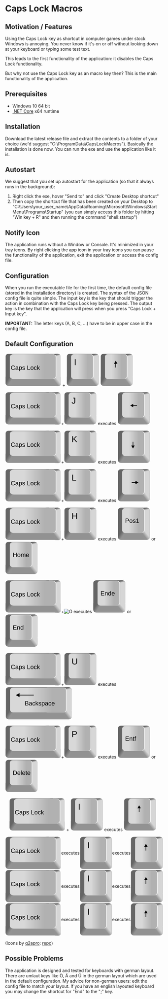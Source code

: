 # Caps Lock Macros
## Motivation / Features
Using the Caps Lock key as shortcut in computer games under stock Windows is annoying. You never know if it's on or off without looking down at your keyboard or typing some test text.

This leads to the first functionality of the application: it disables the Caps Lock functionality.

But why not use the Caps Lock key as an macro key then? This is the main functionality of the application.

## Prerequisites

- Windows 10 64 bit
- [.NET Core](https://dotnet.microsoft.com/download) x64 runtime

## Installation

Download the latest release file and extract the contents to a folder of your choice (we'd suggest "C:\ProgramData\CapsLockMacros"). Basically the installation is done now. You can run the exe and use the application like it is.

## Autostart

We suggest that you set up autostart for the application (so that it always runs in the background):

1. Right click the exe, hover "Send to" and click "Create Desktop shortcut"
2. Then copy the shortcut file that has been created on your Desktop to "C:\Users\your_user_name\AppData\Roaming\Microsoft\Windows\Start Menu\Programs\Startup" (you can simply access this folder by hitting "Win key + R" and then running the command "shell:startup")

## Notify Icon

The application runs without a Window or Console. It's minimized in your tray icons. By right clicking the app icon in your tray icons you can pause the functionality of the application, exit the application or access the config file.

## Configuration

When you run the executable file for the first time, the default config file (stored in the installation directory) is created. The syntax of the JSON config file is quite simple. The input key is the key that should trigger the action in combination with the Caps Lock key being pressed. The output key is the key that the application will press when you press "Caps Lock + Input key".

**IMPORTANT:** The letter keys (A, B, C, ...) have to be in upper case in the config file.

## Default Configuration

![Capslock](single-keys-blank/capslock.svg) + ![I](single-keys-blank/i.svg)    ![Up](single-keys-blank/cursor-up.svg)

![Capslock](single-keys-blank/capslock.svg)+![J](single-keys-blank/j.svg)	executes	![Left](single-keys-blank/cursor-left.svg)

![Capslock](single-keys-blank/capslock.svg)+![K](single-keys-blank/k.svg)	executes	![Down](single-keys-blank/cursor-down.svg)

![Capslock](single-keys-blank/capslock.svg)+![L](single-keys-blank/l.svg)	executes	![Right](single-keys-blank/cursor-right.svg)

![Capslock](single-keys-blank/capslock.svg)+![H](single-keys-blank/h.svg)	executes	![Pos1](single-keys-blank/pos1.svg) or ![Home](single-keys-blank/home.svg)

![Capslock](single-keys-blank/capslock.svg)+![Ö](single-keys-blank/ö.svg)	executes	![Ende](single-keys-blank/ende.svg) or ![End](single-keys-blank/end.svg) 

![Capslock](single-keys-blank/capslock.svg)+![U](single-keys-blank/u.svg)	executes	![Backspace](single-keys-blank/backspace.svg)

![Capslock](single-keys-blank/capslock.svg)+![P](single-keys-blank/p.svg)	executes	![Entf](single-keys-blank/entf.svg) or ![Delete](single-keys-blank/delete.svg)


<p align="center" style="vertical-align: middle;"><img src="single-keys-blank/capslock.svg"/>   +   <img src="single-keys-blank/i.svg"/>   executes   <img src="single-keys-blank/cursor-up.svg"/></p>

<div style="display: flex;align-items: center;">
	<img src="single-keys-blank/capslock.svg"/>
	<p style="vertical-align: middle;">executes</p>
	<img src="single-keys-blank/i.svg"/>
	<p style="vertical-align: middle;">executes</p>
	<img src="single-keys-blank/cursor-up.svg"/>
</div>

<div style="display: flex;align-items: center;"><img src="single-keys-blank/capslock.svg"/><p style="vertical-align: middle;">executes</p><img src="single-keys-blank/i.svg"/><p style="vertical-align: middle;">executes</p><img src="single-keys-blank/cursor-up.svg"/></div>

<div style="display: flex;align-items: center;flex-direction: row;"><img src="single-keys-blank/capslock.svg"/><p style="vertical-align: middle;">executes</p><img src="single-keys-blank/i.svg"/><p style="vertical-align: middle;">executes</p><img src="single-keys-blank/cursor-up.svg"/></div>

(Icons by [q2apro](https://github.com/q2apro): [repo](https://github.com/q2apro/keyboard-keys-speedflips))

## Possible Problems

The application is designed and tested for keyboards with german layout. There are umlaut keys like Ö, Ä and Ü in the german layout which are used in the default configuration. My advice for non-german users: edit the config file to match your layout. If you have an english layouted keyboard you may change the shortcut for "End" to the ";" key. 